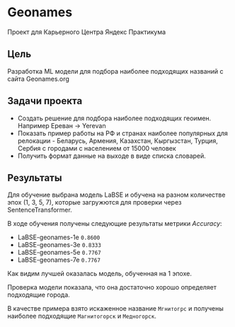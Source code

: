 # Geonames
 Проект для Карьерного Центра Яндекс Практикума
 
## Цель
Разработка ML модели для подбора наиболее подходящих названий с сайта Geonames.org

## Задачи проекта
- Создать решение для подбора наиболее подходящих геоимен. Например Ереван -> Yerevan
- Показать пример работы на РФ и странах наиболее популярных для релокации - Беларусь, Армения, Казахстан, Кыргызстан, Турция, Сербия с городами с населением от 15000 человек
- Получить формат данные на выходе в виде списка словарей.

## Результаты
Для обучение выбрана модель LaBSE и обучена на разном количестве эпох (1, 3, 5, 7), которые загружются для проверки через SentenceTransformer.

В ходе обучения получены следующие результаты метрики *Accuracy*:
* LaBSE-geonames-1e	`0.8600`
*	LaBSE-geonames-3e	`0.8333`
*	LaBSE-geonames-5e	`0.7767`
*	LaBSE-geonames-7e	`0.7767`

Как видим лучшей оказалась модель, обученная на 1 эпохе.

Проверка модели показала, что она достаточно хорошо определяет подходящие города.

В качестве примера взято искаженное название `Мгнитогрс` и получены наиболее подходящие `Магнитогорск` и `Медногорск`.
